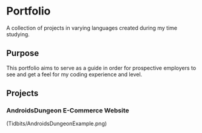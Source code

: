 # Portfolio
A collection of projects in varying languages created during my time studying.

## Purpose
This portfolio aims to serve as a guide in order for prospective employers to see and get a feel for my coding experience and level.

## Projects
### AndroidsDungeon E-Commerce Website
(Tidbits/AndroidsDungeonExample.png)

